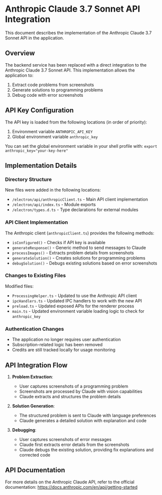 # Anthropic Claude 3.7 Sonnet API Integration

This document describes the implementation of the Anthropic Claude 3.7 Sonnet API in the application.

## Overview

The backend service has been replaced with a direct integration to the Anthropic Claude 3.7 Sonnet API. This implementation allows the application to:

1. Extract code problems from screenshots
2. Generate solutions to programming problems 
3. Debug code with error screenshots

## API Key Configuration

The API key is loaded from the following locations (in order of priority):
1. Environment variable `ANTHROPIC_API_KEY`
2. Global environment variable `anthropic_key`

You can set the global environment variable in your shell profile with: `export anthropic_key="your-key-here"`

## Implementation Details

### Directory Structure

New files were added in the following locations:
- `/electron/api/anthropicClient.ts` - Main API client implementation
- `/electron/api/index.ts` - Module exports
- `/electron/types.d.ts` - Type declarations for external modules

### API Client Implementation

The Anthropic client (`anthropicClient.ts`) provides the following methods:
- `isConfigured()` - Checks if API key is available
- `generateResponse()` - Generic method to send messages to Claude
- `processImages()` - Extracts problem details from screenshots
- `generateSolution()` - Creates solutions for programming problems
- `debugSolution()` - Debugs existing solutions based on error screenshots

### Changes to Existing Files

Modified files:
- `ProcessingHelper.ts` - Updated to use the Anthropic API client
- `ipcHandlers.ts` - Updated IPC handlers to work with the new API
- `preload.ts` - Updated exposed APIs for the renderer process
- `main.ts` - Updated environment variable loading logic to check for `anthropic_key`

### Authentication Changes

- The application no longer requires user authentication
- Subscription-related logic has been removed
- Credits are still tracked locally for usage monitoring

## API Integration Flow

1. **Problem Extraction**:
   - User captures screenshots of a programming problem
   - Screenshots are processed by Claude with vision capabilities
   - Claude extracts and structures the problem details

2. **Solution Generation**:
   - The structured problem is sent to Claude with language preferences
   - Claude generates a detailed solution with explanation and code

3. **Debugging**:
   - User captures screenshots of error messages
   - Claude first extracts error details from the screenshots
   - Claude debugs the existing solution, providing fix explanations and corrected code

## API Documentation

For more details on the Anthropic Claude API, refer to the official documentation:
https://docs.anthropic.com/en/api/getting-started 